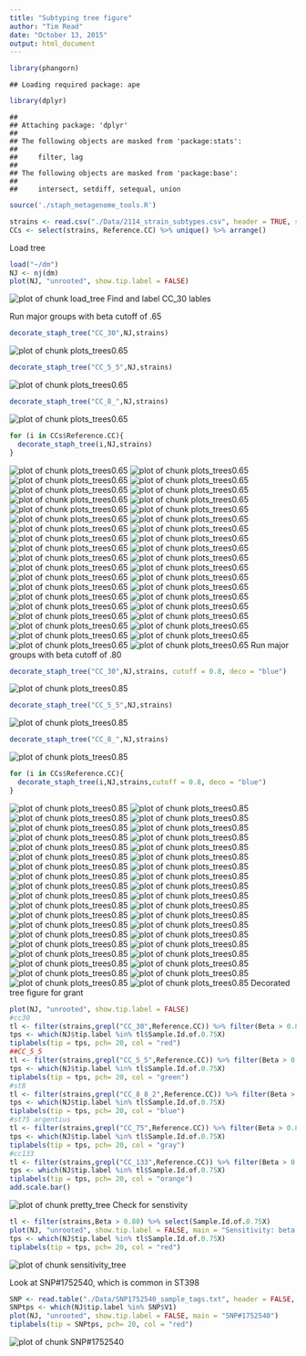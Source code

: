 ```yaml
---
title: "Subtyping tree figure"
author: "Tim Read"
date: "October 13, 2015"
output: html_document
---
```




```r
library(phangorn)
```

```
## Loading required package: ape
```

```r
library(dplyr)
```

```
## 
## Attaching package: 'dplyr'
## 
## The following objects are masked from 'package:stats':
## 
##     filter, lag
## 
## The following objects are masked from 'package:base':
## 
##     intersect, setdiff, setequal, union
```

```r
source('./staph_metagenome_tools.R')
```




```r
strains <- read.csv("./Data/2114_strain_subtypes.csv", header = TRUE, stringsAsFactors = FALSE)
CCs <- select(strains, Reference.CC) %>% unique() %>% arrange()
```

Load tree


```r
load("~/dm")
NJ <- nj(dm)
plot(NJ, "unrooted", show.tip.label = FALSE)
```

![plot of chunk load_tree](figure/load_tree-1.png) 
 Find and label CC_30 lables
 
 Run major groups with beta cutoff of .65

```r
decorate_staph_tree("CC_30",NJ,strains)
```

![plot of chunk plots_trees0.65](figure/plots_trees0.65-1.png) 

```r
decorate_staph_tree("CC_5_5",NJ,strains)
```

![plot of chunk plots_trees0.65](figure/plots_trees0.65-2.png) 

```r
decorate_staph_tree("CC_8_",NJ,strains)
```

![plot of chunk plots_trees0.65](figure/plots_trees0.65-3.png) 

```r
for (i in CCs$Reference.CC){
  decorate_staph_tree(i,NJ,strains)
}
```

![plot of chunk plots_trees0.65](figure/plots_trees0.65-4.png) ![plot of chunk plots_trees0.65](figure/plots_trees0.65-5.png) ![plot of chunk plots_trees0.65](figure/plots_trees0.65-6.png) ![plot of chunk plots_trees0.65](figure/plots_trees0.65-7.png) ![plot of chunk plots_trees0.65](figure/plots_trees0.65-8.png) ![plot of chunk plots_trees0.65](figure/plots_trees0.65-9.png) ![plot of chunk plots_trees0.65](figure/plots_trees0.65-10.png) ![plot of chunk plots_trees0.65](figure/plots_trees0.65-11.png) ![plot of chunk plots_trees0.65](figure/plots_trees0.65-12.png) ![plot of chunk plots_trees0.65](figure/plots_trees0.65-13.png) ![plot of chunk plots_trees0.65](figure/plots_trees0.65-14.png) ![plot of chunk plots_trees0.65](figure/plots_trees0.65-15.png) ![plot of chunk plots_trees0.65](figure/plots_trees0.65-16.png) ![plot of chunk plots_trees0.65](figure/plots_trees0.65-17.png) ![plot of chunk plots_trees0.65](figure/plots_trees0.65-18.png) ![plot of chunk plots_trees0.65](figure/plots_trees0.65-19.png) ![plot of chunk plots_trees0.65](figure/plots_trees0.65-20.png) ![plot of chunk plots_trees0.65](figure/plots_trees0.65-21.png) ![plot of chunk plots_trees0.65](figure/plots_trees0.65-22.png) ![plot of chunk plots_trees0.65](figure/plots_trees0.65-23.png) ![plot of chunk plots_trees0.65](figure/plots_trees0.65-24.png) ![plot of chunk plots_trees0.65](figure/plots_trees0.65-25.png) ![plot of chunk plots_trees0.65](figure/plots_trees0.65-26.png) ![plot of chunk plots_trees0.65](figure/plots_trees0.65-27.png) ![plot of chunk plots_trees0.65](figure/plots_trees0.65-28.png) ![plot of chunk plots_trees0.65](figure/plots_trees0.65-29.png) ![plot of chunk plots_trees0.65](figure/plots_trees0.65-30.png) ![plot of chunk plots_trees0.65](figure/plots_trees0.65-31.png) ![plot of chunk plots_trees0.65](figure/plots_trees0.65-32.png) ![plot of chunk plots_trees0.65](figure/plots_trees0.65-33.png) ![plot of chunk plots_trees0.65](figure/plots_trees0.65-34.png) ![plot of chunk plots_trees0.65](figure/plots_trees0.65-35.png) ![plot of chunk plots_trees0.65](figure/plots_trees0.65-36.png) ![plot of chunk plots_trees0.65](figure/plots_trees0.65-37.png) ![plot of chunk plots_trees0.65](figure/plots_trees0.65-38.png) ![plot of chunk plots_trees0.65](figure/plots_trees0.65-39.png) ![plot of chunk plots_trees0.65](figure/plots_trees0.65-40.png) ![plot of chunk plots_trees0.65](figure/plots_trees0.65-41.png) 
Run major groups with beta cutoff of .80

```r
decorate_staph_tree("CC_30",NJ,strains, cutoff = 0.8, deco = "blue")
```

![plot of chunk plots_trees0.85](figure/plots_trees0.85-1.png) 

```r
decorate_staph_tree("CC_5_5",NJ,strains)
```

![plot of chunk plots_trees0.85](figure/plots_trees0.85-2.png) 

```r
decorate_staph_tree("CC_8_",NJ,strains)
```

![plot of chunk plots_trees0.85](figure/plots_trees0.85-3.png) 

```r
for (i in CCs$Reference.CC){
  decorate_staph_tree(i,NJ,strains,cutoff = 0.8, deco = "blue")
}
```

![plot of chunk plots_trees0.85](figure/plots_trees0.85-4.png) ![plot of chunk plots_trees0.85](figure/plots_trees0.85-5.png) ![plot of chunk plots_trees0.85](figure/plots_trees0.85-6.png) ![plot of chunk plots_trees0.85](figure/plots_trees0.85-7.png) ![plot of chunk plots_trees0.85](figure/plots_trees0.85-8.png) ![plot of chunk plots_trees0.85](figure/plots_trees0.85-9.png) ![plot of chunk plots_trees0.85](figure/plots_trees0.85-10.png) ![plot of chunk plots_trees0.85](figure/plots_trees0.85-11.png) ![plot of chunk plots_trees0.85](figure/plots_trees0.85-12.png) ![plot of chunk plots_trees0.85](figure/plots_trees0.85-13.png) ![plot of chunk plots_trees0.85](figure/plots_trees0.85-14.png) ![plot of chunk plots_trees0.85](figure/plots_trees0.85-15.png) ![plot of chunk plots_trees0.85](figure/plots_trees0.85-16.png) ![plot of chunk plots_trees0.85](figure/plots_trees0.85-17.png) ![plot of chunk plots_trees0.85](figure/plots_trees0.85-18.png) ![plot of chunk plots_trees0.85](figure/plots_trees0.85-19.png) ![plot of chunk plots_trees0.85](figure/plots_trees0.85-20.png) ![plot of chunk plots_trees0.85](figure/plots_trees0.85-21.png) ![plot of chunk plots_trees0.85](figure/plots_trees0.85-22.png) ![plot of chunk plots_trees0.85](figure/plots_trees0.85-23.png) ![plot of chunk plots_trees0.85](figure/plots_trees0.85-24.png) ![plot of chunk plots_trees0.85](figure/plots_trees0.85-25.png) ![plot of chunk plots_trees0.85](figure/plots_trees0.85-26.png) ![plot of chunk plots_trees0.85](figure/plots_trees0.85-27.png) ![plot of chunk plots_trees0.85](figure/plots_trees0.85-28.png) ![plot of chunk plots_trees0.85](figure/plots_trees0.85-29.png) ![plot of chunk plots_trees0.85](figure/plots_trees0.85-30.png) ![plot of chunk plots_trees0.85](figure/plots_trees0.85-31.png) ![plot of chunk plots_trees0.85](figure/plots_trees0.85-32.png) ![plot of chunk plots_trees0.85](figure/plots_trees0.85-33.png) ![plot of chunk plots_trees0.85](figure/plots_trees0.85-34.png) ![plot of chunk plots_trees0.85](figure/plots_trees0.85-35.png) ![plot of chunk plots_trees0.85](figure/plots_trees0.85-36.png) ![plot of chunk plots_trees0.85](figure/plots_trees0.85-37.png) ![plot of chunk plots_trees0.85](figure/plots_trees0.85-38.png) ![plot of chunk plots_trees0.85](figure/plots_trees0.85-39.png) ![plot of chunk plots_trees0.85](figure/plots_trees0.85-40.png) ![plot of chunk plots_trees0.85](figure/plots_trees0.85-41.png) 
Decorated tree figure for grant


```r
plot(NJ, "unrooted", show.tip.label = FALSE)
#cc30
tl <- filter(strains,grepl("CC_30",Reference.CC)) %>% filter(Beta > 0.80) %>% select(Sample.Id.of.0.75X)
tps <- which(NJ$tip.label %in% tl$Sample.Id.of.0.75X)
tiplabels(tip = tps, pch= 20, col = "red")
##CC_5_5
tl <- filter(strains,grepl("CC_5_5",Reference.CC)) %>% filter(Beta > 0.80) %>% select(Sample.Id.of.0.75X)
tps <- which(NJ$tip.label %in% tl$Sample.Id.of.0.75X)
tiplabels(tip = tps, pch= 20, col = "green")
#st8
tl <- filter(strains,grepl("CC_8_8_2",Reference.CC)) %>% filter(Beta > 0.80) %>% select(Sample.Id.of.0.75X)
tps <- which(NJ$tip.label %in% tl$Sample.Id.of.0.75X)
tiplabels(tip = tps, pch= 20, col = "blue")
#st75 argentius
tl <- filter(strains,grepl("CC_75",Reference.CC)) %>% filter(Beta > 0.80) %>% select(Sample.Id.of.0.75X)
tps <- which(NJ$tip.label %in% tl$Sample.Id.of.0.75X)
tiplabels(tip = tps, pch= 20, col = "gray")
#cc133
tl <- filter(strains,grepl("CC_133",Reference.CC)) %>% filter(Beta > 0.80) %>% select(Sample.Id.of.0.75X)
tps <- which(NJ$tip.label %in% tl$Sample.Id.of.0.75X)
tiplabels(tip = tps, pch= 20, col = "orange")
add.scale.bar()
```

![plot of chunk pretty_tree](figure/pretty_tree-1.png) 
Check for senstivity


```r
tl <- filter(strains,Beta > 0.80) %>% select(Sample.Id.of.0.75X)
plot(NJ, "unrooted", show.tip.label = FALSE, main = "Sensitivity: beta > 0.65")
tps <- which(NJ$tip.label %in% tl$Sample.Id.of.0.75X)
tiplabels(tip = tps, pch= 20, col = "red")
```

![plot of chunk sensitivity_tree](figure/sensitivity_tree-1.png) 

Look at SNP#1752540, which is common in ST398

```r
SNP <- read.table("./Data/SNP1752540_sample_tags.txt", header = FALSE, stringsAsFactors = FALSE)
SNPtps <- which(NJ$tip.label %in% SNP$V1)
plot(NJ, "unrooted", show.tip.label = FALSE, main = "SNP#1752540")
tiplabels(tip = SNPtps, pch= 20, col = "red")
```

![plot of chunk SNP#1752540](figure/SNP#1752540-1.png) 
